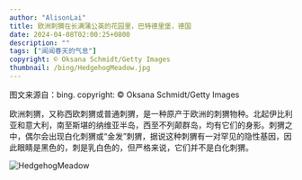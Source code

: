 ```yaml
---
author: "AlisonLai"
title: 欧洲刺猬在长满蒲公英的花园里，巴特德里堡，德国
date: 2024-04-08T02:00:25+0800
description: ""
tags: ["闻闻春天的气息"]
copyright: © Oksana Schmidt/Getty Images
thumbnail: /bing/HedgehogMeadow.jpg
---
```

图文来源自：bing.  copyright: © Oksana Schmidt/Getty Images

欧洲刺猬，又称西欧刺猬或普通刺猬，是一种原产于欧洲的刺猬物种。北起伊比利亚和意大利，南至斯堪的纳维亚半岛，西至不列颠群岛，均有它们的身影。刺猬之中，偶尔会出现白化刺猬或“金发”刺猬，据说这种刺猬有一对罕见的隐性基因，因此眼睛是黑色的，刺是乳白色的，但严格来说，它们并不是白化刺猬。

![HedgehogMeadow](/bing/HedgehogMeadow.jpg)